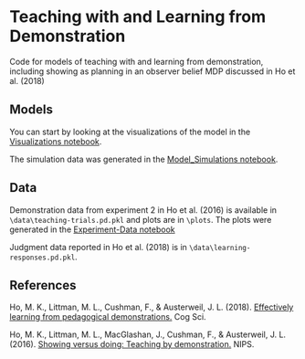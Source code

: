 # Teaching with and Learning from Demonstration

Code for models of teaching with and learning from demonstration,
including showing as planning in an observer belief MDP discussed in Ho et al. (2018)

## Models

You can start by looking at the visualizations of the model in the 
[Visualizations notebook](Visualizations.ipynb). 

The simulation data was generated in the 
[Model_Simulations notebook](Model_Simulations.ipynb).

## Data
Demonstration data from experiment 2 in Ho et al. (2016) is available in `\data\teaching-trials.pd.pkl` and plots are in `\plots`. The plots were generated in the [Experiment-Data notebook](Experiment-Data.ipynb)

Judgment data reported in Ho et al. (2018) is in `\data\learning-responses.pd.pkl`.

## References

Ho, M. K., Littman, M. L., Cushman, F., & Austerweil, J. L. (2018). [Effectively learning from pedagogical demonstrations.](https://markkho.github.io/documents/cogsci2018_learningfromdemonstration.pdf) Cog Sci.

Ho, M. K., Littman, M. L., MacGlashan, J., Cushman, F., & Austerweil, J. L. (2016). [Showing versus doing: Teaching by demonstration.](https://github.com/markkho/demonstration-teach-learn/blob/master/Reward-Teaching.ipynb) NIPS. 